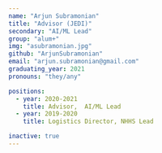 ```yaml
---
name: "Arjun Subramonian"
title: "Advisor (JEDI)"
secondary: "AI/ML Lead"
group: "alum+"
img: "asubramonian.jpg"
github: "ArjunSubramonian"
email: "arjun.subramonian@gmail.com"
graduating_year: 2021
pronouns: "they/any"

positions:
  - year: 2020-2021
    title: Advisor,  AI/ML Lead
  - year: 2019-2020
    title: Logistics Director, NHHS Lead

inactive: true
---
```

